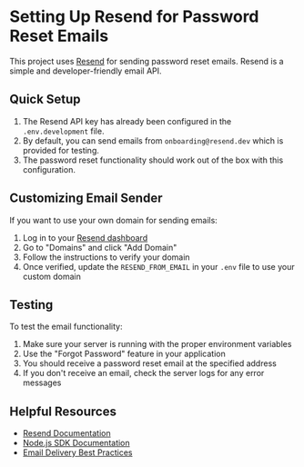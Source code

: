 # Setting Up Resend for Password Reset Emails

This project uses [Resend](https://resend.com) for sending password reset emails. Resend is a simple and developer-friendly email API.

## Quick Setup

1. The Resend API key has already been configured in the `.env.development` file.
2. By default, you can send emails from `onboarding@resend.dev` which is provided for testing.
3. The password reset functionality should work out of the box with this configuration.

## Customizing Email Sender

If you want to use your own domain for sending emails:

1. Log in to your [Resend dashboard](https://resend.com/domains)
2. Go to "Domains" and click "Add Domain"
3. Follow the instructions to verify your domain
4. Once verified, update the `RESEND_FROM_EMAIL` in your `.env` file to use your custom domain

## Testing

To test the email functionality:

1. Make sure your server is running with the proper environment variables
2. Use the "Forgot Password" feature in your application
3. You should receive a password reset email at the specified address
4. If you don't receive an email, check the server logs for any error messages

## Helpful Resources

- [Resend Documentation](https://resend.com/docs/introduction)
- [Node.js SDK Documentation](https://resend.com/docs/node)
- [Email Delivery Best Practices](https://resend.com/docs/knowledge-base/email-delivery-guide)
